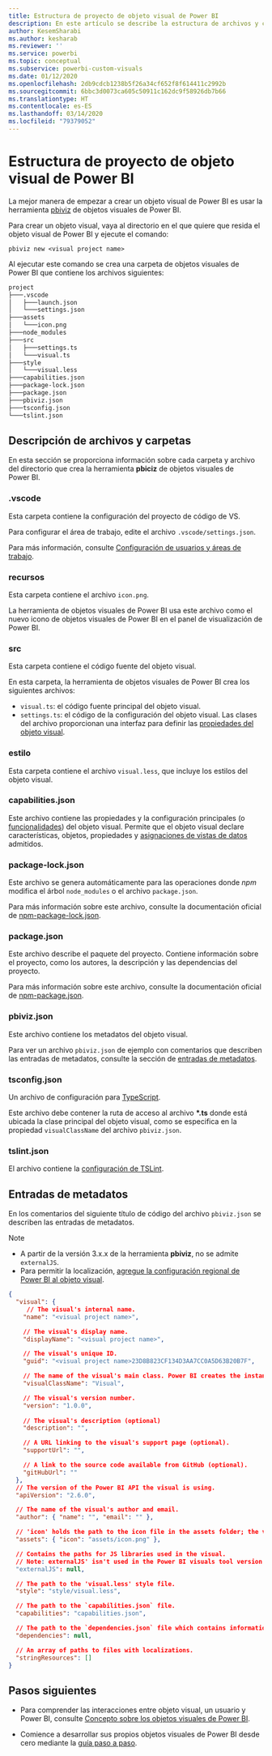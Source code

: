 ```yaml
---
title: Estructura de proyecto de objeto visual de Power BI
description: En este artículo se describe la estructura de archivos y carpetas de un proyecto de objetos visuales de Power BI.
author: KesemSharabi
ms.author: kesharab
ms.reviewer: ''
ms.service: powerbi
ms.topic: conceptual
ms.subservice: powerbi-custom-visuals
ms.date: 01/12/2020
ms.openlocfilehash: 2db9cdcb1238b5f26a34cf652f8f614411c2992b
ms.sourcegitcommit: 6bbc3d0073ca605c50911c162dc9f58926db7b66
ms.translationtype: HT
ms.contentlocale: es-ES
ms.lasthandoff: 03/14/2020
ms.locfileid: "79379052"
---
```

# <a name="power-bi-visual-project-structure"></a>Estructura de proyecto de objeto visual de Power BI

La mejor manera de empezar a crear un objeto visual de Power BI es usar la herramienta [pbiviz](https://www.npmjs.com/package/powerbi-visuals-tools) de objetos visuales de Power BI.

Para crear un objeto visual, vaya al directorio en el que quiere que resida el objeto visual de Power BI y ejecute el comando:

`pbiviz new <visual project name>`

Al ejecutar este comando se crea una carpeta de objetos visuales de Power BI que contiene los archivos siguientes:

```markdown
project
├───.vscode
│   ├───launch.json
│   └───settings.json
├───assets
│   └───icon.png
├───node_modules
├───src
│   ├───settings.ts
│   └───visual.ts
├───style
│   └───visual.less
├───capabilities.json
├───package-lock.json
├───package.json
├───pbiviz.json
├───tsconfig.json
└───tslint.json
```

## <a name="folder-and-file-description"></a>Descripción de archivos y carpetas

En esta sección se proporciona información sobre cada carpeta y archivo del directorio que crea la herramienta **pbiciz** de objetos visuales de Power BI.  

### <a name="vscode"></a>.vscode

Esta carpeta contiene la configuración del proyecto de código de VS.

Para configurar el área de trabajo, edite el archivo `.vscode/settings.json`.

Para más información, consulte [Configuración de usuarios y áreas de trabajo](https://code.visualstudio.com/docs/getstarted/settings).

### <a name="assets"></a>recursos

Esta carpeta contiene el archivo `icon.png`.

La herramienta de objetos visuales de Power BI usa este archivo como el nuevo icono de objetos visuales de Power BI en el panel de visualización de Power BI.

### <a name="src"></a>src

Esta carpeta contiene el código fuente del objeto visual.

En esta carpeta, la herramienta de objetos visuales de Power BI crea los siguientes archivos:
* `visual.ts`: el código fuente principal del objeto visual.
* `settings.ts`: el código de la configuración del objeto visual. Las clases del archivo proporcionan una interfaz para definir las [propiedades del objeto visual](./objects-properties.md#properties).

### <a name="style"></a>estilo

Esta carpeta contiene el archivo `visual.less`, que incluye los estilos del objeto visual.

### <a name="capabilitiesjson"></a>capabilities.json

Este archivo contiene las propiedades y la configuración principales (o [funcionalidades](./capabilities.md)) del objeto visual. Permite que el objeto visual declare características, objetos, propiedades y [asignaciones de vistas de datos](./dataview-mappings.md) admitidos.

### <a name="package-lockjson"></a>package-lock.json

Este archivo se genera automáticamente para las operaciones donde *npm* modifica el árbol `node_modules` o el archivo `package.json`.

Para más información sobre este archivo, consulte la documentación oficial de [npm-package-lock.json](https://docs.npmjs.com/files/package-lock.json).

### <a name="packagejson"></a>package.json

Este archivo describe el paquete del proyecto. Contiene información sobre el proyecto, como los autores, la descripción y las dependencias del proyecto.

Para más información sobre este archivo, consulte la documentación oficial de [npm-package.json](https://docs.npmjs.com/files/package.json.html).

### <a name="pbivizjson"></a>pbiviz.json

Este archivo contiene los metadatos del objeto visual.

Para ver un archivo `pbiviz.json` de ejemplo con comentarios que describen las entradas de metadatos, consulte la sección de [entradas de metadatos](#metadata-entries).

### <a name="tsconfigjson"></a>tsconfig.json

Un archivo de configuración para [TypeScript](https://www.typescriptlang.org/docs/handbook/tsconfig-json.html).

Este archivo debe contener la ruta de acceso al archivo **\*.ts** donde está ubicada la clase principal del objeto visual, como se especifica en la propiedad `visualClassName` del archivo `pbiviz.json`.

### <a name="tslintjson"></a>tslint.json

El archivo contiene la [configuración de TSLint](https://palantir.github.io/tslint/usage/configuration/).

## <a name="metadata-entries"></a>Entradas de metadatos

En los comentarios del siguiente título de código del archivo `pbiviz.json` se describen las entradas de metadatos.

> [!NOTE]
> * A partir de la versión 3.x.x de la herramienta **pbiviz**, no se admite `externalJS`.
> * Para permitir la localización, [agregue la configuración regional de Power BI al objeto visual](./localization.md).

```json
{
  "visual": {
     // The visual's internal name.
    "name": "<visual project name>",

    // The visual's display name.
    "displayName": "<visual project name>",

    // The visual's unique ID.
    "guid": "<visual project name>23D8B823CF134D3AA7CC0A5D63B20B7F",

    // The name of the visual's main class. Power BI creates the instance of this class to start using the visual in a Power BI report.
    "visualClassName": "Visual",

    // The visual's version number.
    "version": "1.0.0",
    
    // The visual's description (optional)
    "description": "",

    // A URL linking to the visual's support page (optional).
    "supportUrl": "",

    // A link to the source code available from GitHub (optional).
    "gitHubUrl": ""
  },
  // The version of the Power BI API the visual is using.
  "apiVersion": "2.6.0",

  // The name of the visual's author and email.
  "author": { "name": "", "email": "" },

  // 'icon' holds the path to the icon file in the assets folder; the visual's display icon.
  "assets": { "icon": "assets/icon.png" },

  // Contains the paths for JS libraries used in the visual.
  // Note: externalJS' isn't used in the Power BI visuals tool version 3.x.x or higher.
  "externalJS": null,

  // The path to the 'visual.less' style file.
  "style": "style/visual.less",

  // The path to the `capabilities.json` file.
  "capabilities": "capabilities.json",

  // The path to the `dependencies.json` file which contains information about R packages used in R based visuals.
  "dependencies": null,

  // An array of paths to files with localizations.
  "stringResources": []
}
```

## <a name="next-steps"></a>Pasos siguientes

* Para comprender las interacciones entre objeto visual, un usuario y Power BI, consulte [Concepto sobre los objetos visuales de Power BI](./power-bi-visuals-concept.md).

* Comience a desarrollar sus propios objetos visuales de Power BI desde cero mediante la [guía paso a paso](./custom-visual-develop-tutorial.md).
